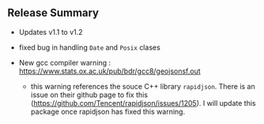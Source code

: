 ## Release Summary

* Updates v1.1 to v1.2
* fixed bug in handling `Date` and `Posix` clases

* New gcc compiler warning : https://www.stats.ox.ac.uk/pub/bdr/gcc8/geojsonsf.out
  - this warning references the souce C++ library `rapidjson`. There is an issue on their github page to fix this (https://github.com/Tencent/rapidjson/issues/1205). I will update this package once rapidjson has fixed this warning. 
